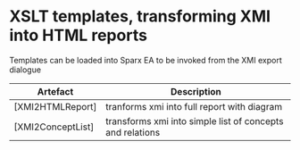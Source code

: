 # XSLT templates, transforming XMI into HTML reports
Templates can be loaded into Sparx EA to be invoked from the XMI export dialogue

Artefact | Description
------------ | -------------
[XMI2HTMLReport] | tranforms xmi into full report with diagram
[XMI2ConceptList] | transforms xmi into simple list of concepts and relations
